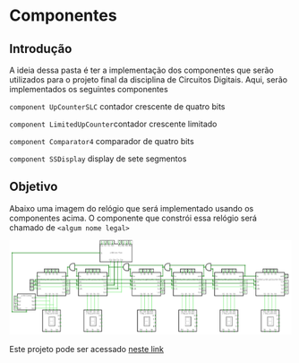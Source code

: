 # Componentes 

## Introdução

A ideia dessa pasta é ter a implementação dos componentes que serão utilizados para o projeto final da disciplina de Circuitos Digitais. Aqui, serão implementados os seguintes componentes

`component UpCounterSLC` contador crescente de quatro bits

`component LimitedUpCounter`contador crescente limitado

`component Comparator4` comparador de quatro bits

`component SSDisplay` display de sete segmentos

## Objetivo

Abaixo uma imagem do relógio que será implementado usando os componentes acima. O componente que constrói essa relógio será chamado de `<algum nome legal>`

![Relogio do projeto](./assets/projeto-final.png)

Este projeto pode ser acessado [neste link](https://circuitverse.org/simulator/embed/tests-425a9ce7-9d2c-4cc8-853e-6f8a1b4e7ec4)